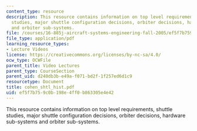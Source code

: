 ```yaml
---
content_type: resource
description: This resource contains information on top level requirements, shuttle
  studies, major shuttle configuration decisions, orbiter decisions, hardware sub-systems
  and orbiter sub-systems.
file: /courses/16-885j-aircraft-systems-engineering-fall-2005/ef5f7b759c0b198e4ff0b863305e4e42_cohen_shtl_hist.pdf
file_type: application/pdf
learning_resource_types:
- Lecture Videos
license: https://creativecommons.org/licenses/by-nc-sa/4.0/
ocw_type: OCWFile
parent_title: Video Lectures
parent_type: CourseSection
parent_uid: d240db3b-e49a-f071-bd2f-1f257ed6d1c9
resourcetype: Document
title: cohen_shtl_hist.pdf
uid: ef5f7b75-9c0b-198e-4ff0-b863305e4e42
---
```

This resource contains information on top level requirements, shuttle studies, major shuttle configuration decisions, orbiter decisions, hardware sub-systems and orbiter sub-systems.